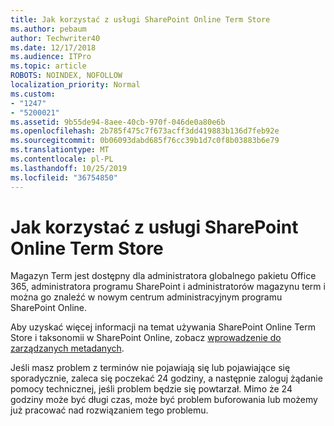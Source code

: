 ```yaml
---
title: Jak korzystać z usługi SharePoint Online Term Store
ms.author: pebaum
author: Techwriter40
ms.date: 12/17/2018
ms.audience: ITPro
ms.topic: article
ROBOTS: NOINDEX, NOFOLLOW
localization_priority: Normal
ms.custom:
- "1247"
- "5200021"
ms.assetid: 9b55de94-8aee-40cb-970f-046de0a80e6b
ms.openlocfilehash: 2b785f475c7f673acff3dd419883b136d7feb92e
ms.sourcegitcommit: 0b06093dabd685f76cc39b1d7c0f8b03883b6e79
ms.translationtype: MT
ms.contentlocale: pl-PL
ms.lasthandoff: 10/25/2019
ms.locfileid: "36754850"
---
```

# <a name="how-to-use-the-sharepoint-online-term-store"></a>Jak korzystać z usługi SharePoint Online Term Store

Magazyn Term jest dostępny dla administratora globalnego pakietu Office 365, administratora programu SharePoint i administratorów magazynu term i można go znaleźć w nowym centrum administracyjnym programu SharePoint Online.
  
Aby uzyskać więcej informacji na temat używania SharePoint Online Term Store i taksonomii w SharePoint Online, zobacz [wprowadzenie do zarządzanych metadanych](https://go.microsoft.com/fwlink/?linkid=2044674&amp;clcid=0x409).
  
Jeśli masz problem z terminów nie pojawiają się lub pojawiające się sporadycznie, zaleca się poczekać 24 godziny, a następnie zaloguj żądanie pomocy technicznej, jeśli problem będzie się powtarzał. Mimo że 24 godziny może być długi czas, może być problem buforowania lub możemy już pracować nad rozwiązaniem tego problemu.
  
